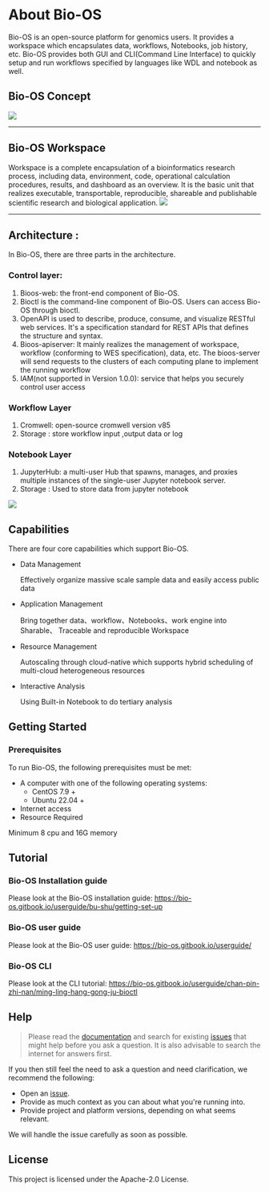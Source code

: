 # About Bio-OS  
Bio-OS is an open-source platform for genomics users.  It provides a workspace which encapsulates data, workflows, Notebooks, job history, etc. Bio-OS provides both  GUI and CLI(Command Line Interface) to quickly setup and run  workflows specified by languages like WDL and notebook as well.

## Bio-OS Concept
![](docs/static/bioos.png)

----
## Bio-OS Workspace
Workspace is a complete encapsulation of a bioinformatics research process, including data, environment, code, operational calculation procedures, results, and dashboard as an overview. It is the basic unit that realizes executable, transportable, reproducible, shareable and publishable scientific research and biological application.
![](docs/static/workspace.png)

----
## Architecture :
In Bio-OS, there are three parts in the architecture. 
### Control layer:
1. Bioos-web: the front-end component of Bio-OS.
2. Bioctl is the command-line component of Bio-OS. Users can access Bio-OS through bioctl.
3. OpenAPI is used to describe, produce, consume, and visualize RESTful web services. It's a specification standard for REST APIs that defines the structure and syntax.
4. Bioos-apiserver: It mainly realizes the management of workspace, workflow (conforming to WES specification), data, etc. The bioos-server will send requests to the clusters of each computing plane to implement the running workflow
5. IAM(not supported in Version 1.0.0): service that helps you securely control user access
### Workflow Layer
1. Cromwell: open-source cromwell version v85
2. Storage : store workflow input ,output data or log
### Notebook Layer
1. JupyterHub:  a multi-user Hub that spawns, manages, and proxies multiple instances of the single-user Jupyter notebook server.
2. Storage : Used to store data from jupyter notebook

 ![](docs/static/arch.jpg)

## Capabilities
There are four core capabilities which support Bio-OS.
- Data Management

  Effectively organize massive scale sample data and easily access public data

- Application Management

  Bring together data、workflow、Notebooks、work engine into Sharable、 Traceable and reproducible Workspace

- Resource Management

  Autoscaling through cloud-native which supports hybrid scheduling of multi-cloud heterogeneous resources

- Interactive Analysis

  Using Built-in Notebook to do tertiary analysis

## Getting Started
### Prerequisites
To run Bio-OS, the following prerequisites must be met:
- A computer with one of the following operating systems:
  - CentOS 7.9 +
  - Ubuntu 22.04 +
- Internet access
- Resource Required

Minimum 8 cpu and 16G memory

## Tutorial
### Bio-OS Installation guide
Please look at the Bio-OS installation guide: https://bio-os.gitbook.io/userguide/bu-shu/getting-set-up

### Bio-OS user guide
Please look at the Bio-OS user guide: https://bio-os.gitbook.io/userguide/

### Bio-OS CLI
Please look at the CLI tutorial: https://bio-os.gitbook.io/userguide/chan-pin-zhi-nan/ming-ling-hang-gong-ju-bioctl

## Help

> Please read the [documentation](https://bio-os.gitbook.io/userguide/) and search for existing [issues](https://github.com/Bio-OS/bioos/issues) that might help before you ask a question. It is also advisable to search the internet for answers first.

If you then still feel the need to ask a question and need clarification, we recommend the following:

-   Open an [issue](https://github.com/Bio-OS/bioos/issues/new).
-   Provide as much context as you can about what you're running into.
-   Provide project and platform versions, depending on what seems relevant.

We will handle the issue carefully as soon as possible.

## License
This project is licensed under the Apache-2.0 License.
